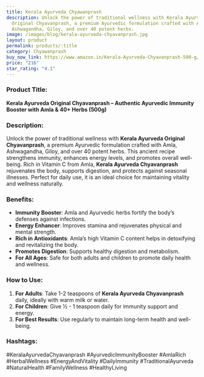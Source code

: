 ```yaml
---
title: Kerala Ayurveda Chyawanprash
description: Unlock the power of traditional wellness with Kerala Ayurveda
  Original Chyavanprash, a premium Ayurvedic formulation crafted with Amla,
  Ashwagandha, Giloy, and over 40 potent herbs.
image: /images/blog/kerala-ayurveda-chyavanprash.jpg
layout: product
permalink: products/:title
category: Chyawanprash
buy_now_link: https://www.amazon.in/Kerala-Ayurveda-Chyavanprash-500-g/dp/B07CGNCPKT/ref=sr_1_20?crid=1A6EBHCVM05PF&tag=ayushmonk-21
price: "216"
star_rating: "4.1"
---
```

### Product Title:
**Kerala Ayurveda Original Chyavanprash – Authentic Ayurvedic Immunity Booster with Amla & 40+ Herbs (500g)**

### Description:
Unlock the power of traditional wellness with **Kerala Ayurveda Original Chyavanprash**, a premium Ayurvedic formulation crafted with Amla, Ashwagandha, Giloy, and over 40 potent herbs. This ancient recipe strengthens immunity, enhances energy levels, and promotes overall well-being. Rich in Vitamin C from Amla, **Kerala Ayurveda Chyavanprash** rejuvenates the body, supports digestion, and protects against seasonal illnesses. Perfect for daily use, it is an ideal choice for maintaining vitality and wellness naturally.

### Benefits:
- **Immunity Booster**: Amla and Ayurvedic herbs fortify the body’s defenses against infections.
- **Energy Enhancer**: Improves stamina and rejuvenates physical and mental strength.
- **Rich in Antioxidants**: Amla’s high Vitamin C content helps in detoxifying and revitalizing the body.
- **Promotes Digestion**: Supports healthy digestion and metabolism.
- **For All Ages**: Safe for both adults and children to promote daily health and wellness.

### How to Use:
1. **For Adults**: Take 1-2 teaspoons of **Kerala Ayurveda Chyavanprash** daily, ideally with warm milk or water.
2. **For Children**: Give ½ - 1 teaspoon daily for immunity support and energy.
3. **For Best Results**: Use regularly to maintain long-term health and well-being.

### Hashtags:
#KeralaAyurvedaChyavanprash #AyurvedicImmunityBooster #AmlaRich #HerbalWellness #EnergyAndVitality #DailyImmunity #TraditionalAyurveda #NaturalHealth #FamilyWellness #HealthyLiving

